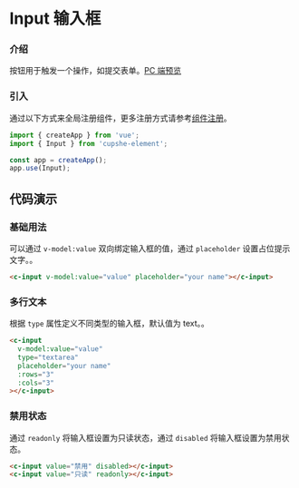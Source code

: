 # Input 输入框

### 介绍

按钮用于触发一个操作，如提交表单。[PC 端预览](/mobile.html#/input)

### 引入

通过以下方式来全局注册组件，更多注册方式请参考[组件注册](#/zh-CN/advanced-usage#zu-jian-zhu-ce)。

```js
import { createApp } from 'vue';
import { Input } from 'cupshe-element';

const app = createApp();
app.use(Input);
```

## 代码演示

### 基础用法

可以通过 `v-model:value` 双向绑定输入框的值，通过 `placeholder` 设置占位提示文字。。

```html
<c-input v-model:value="value" placeholder="your name"></c-input>
```

### 多行文本

根据 `type` 属性定义不同类型的输入框，默认值为 text。。

```html
<c-input
  v-model:value="value"
  type="textarea"
  placeholder="your name"
  :rows="3"
  :cols="3"
></c-input>
```

### 禁用状态

通过 `readonly` 将输入框设置为只读状态，通过 `disabled` 将输入框设置为禁用状态。

```html
<c-input value="禁用" disabled></c-input>
<c-input value="只读" readonly></c-input>
```

